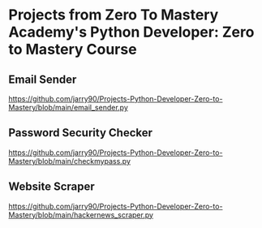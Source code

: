 # Projects from Zero To Mastery Academy's Python Developer: Zero to Mastery Course

## Email Sender

https://github.com/jarry90/Projects-Python-Developer-Zero-to-Mastery/blob/main/email_sender.py

## Password Security Checker

https://github.com/jarry90/Projects-Python-Developer-Zero-to-Mastery/blob/main/checkmypass.py

## Website Scraper

https://github.com/jarry90/Projects-Python-Developer-Zero-to-Mastery/blob/main/hackernews_scraper.py
